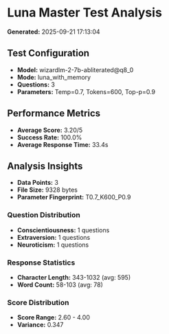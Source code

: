 # Luna Master Test Analysis

**Generated:** 2025-09-21 17:13:04

## Test Configuration
- **Model:** wizardlm-2-7b-abliterated@q8_0
- **Mode:** luna_with_memory
- **Questions:** 3
- **Parameters:** Temp=0.7, Tokens=600, Top-p=0.9

## Performance Metrics
- **Average Score:** 3.20/5
- **Success Rate:** 100.0%
- **Average Response Time:** 33.4s

## Analysis Insights
- **Data Points:** 3
- **File Size:** 9328 bytes
- **Parameter Fingerprint:** T0.7_K600_P0.9

### Question Distribution
- **Conscientiousness:** 1 questions
- **Extraversion:** 1 questions
- **Neuroticism:** 1 questions

### Response Statistics
- **Character Length:** 343-1032 (avg: 595)
- **Word Count:** 58-103 (avg: 78)

### Score Distribution
- **Score Range:** 2.60 - 4.00
- **Variance:** 0.347
